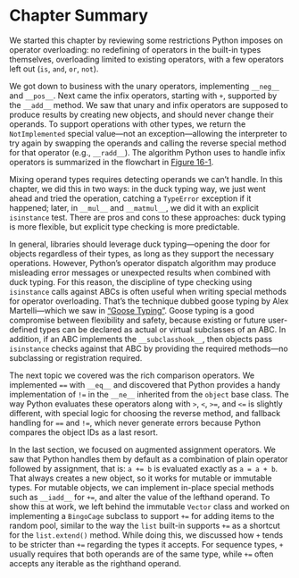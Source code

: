 # Chapter Summary

We started this chapter by reviewing some restrictions Python imposes on operator overloading: no redefining of operators in the built-in types themselves, overloading limited to existing operators, with a few operators left out (`is`, `and`, `or`, `not`).

We got down to business with the unary operators, implementing `__neg__` and `__pos__`. Next came the infix operators, starting with `+`, supported by the `__add__` method. We saw that unary and infix operators are supposed to produce results by creating new objects, and should never change their operands. To support operations with other types, we return the `NotImplemented` special value—not an exception—allowing the interpreter to try again by swapping the operands and calling the reverse special method for that operator (e.g., `__radd__`). The algorithm Python uses to handle infix operators is summarized in the flowchart in [Figure 16-1](#operator_flowchart).

Mixing operand types requires detecting operands we can’t handle. In this chapter, we did this in two ways: in the duck typing way, we just went ahead and tried the operation, catching a `TypeError` exception if it happened; later, in `__mul__` and `__matmul__`, we did it with an explicit `isinstance` test. There are pros and cons to these approaches: duck typing is more flexible, but explicit type checking is more predictable.

In general, libraries should leverage duck typing—opening the door for objects regardless of their types, as long as they support the necessary operations. However, Python’s operator dispatch algorithm may produce misleading error messages or unexpected results when combined with duck typing. For this reason, the discipline of type checking using `isinstance` calls against ABCs is often useful when writing special methods for operator overloading. That’s the technique dubbed goose typing by Alex Martelli—which we saw in [“Goose Typing”](ch13.html#goose_typing_sec). Goose typing is a good compromise between flexibility and safety, because existing or future user-defined types can be declared as actual or virtual subclasses of an ABC. In addition, if an ABC implements the `__subclasshook__`, then objects pass `isinstance` checks against that ABC by providing the required methods—no subclassing or registration required.

The next topic we covered was the rich comparison operators. We implemented `==` with `__eq__` and discovered that Python provides a handy implementation of `!=` in the `__ne__` inherited from the `object` base class. The way Python evaluates these operators along with `>`, `<`, `>=`, and `<=` is slightly different, with special logic for choosing the reverse method, and fallback handling for `==` and `!=`, which never generate errors because Python compares the object IDs as a last resort.

In the last section, we focused on augmented assignment operators. We saw that Python handles them by default as a combination of plain operator followed by assignment, that is: `a += b` is evaluated exactly as `a = a + b`. That always creates a new object, so it works for mutable or immutable types. For mutable objects, we can implement in-place special methods such as `__iadd__` for `+=`, and alter the value of the lefthand operand. To show this at work, we left behind the immutable `Vector` class and worked on implementing a `BingoCage` subclass to support `+=` for adding items to the random pool, similar to the way the `list` built-in supports `+=` as a shortcut for the `list.extend()` method. While doing this, we discussed how `+` tends to be stricter than `+=` regarding the types it accepts. For sequence types, `+` usually requires that both operands are of the same type, while `+=` often accepts any iterable as the righthand operand.